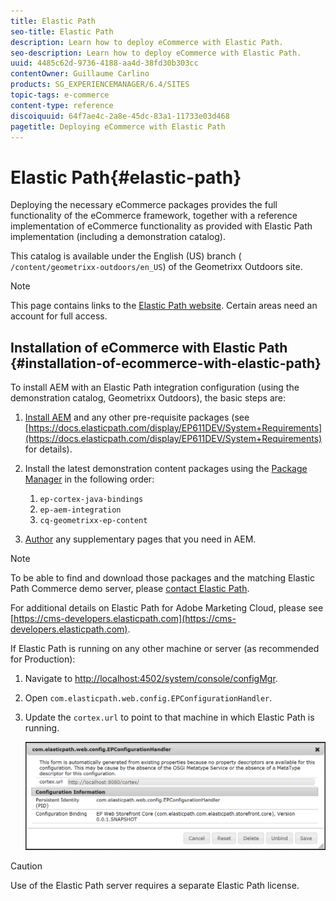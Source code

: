 ```yaml
---
title: Elastic Path
seo-title: Elastic Path
description: Learn how to deploy eCommerce with Elastic Path.
seo-description: Learn how to deploy eCommerce with Elastic Path.
uuid: 4485c62d-9736-4188-aa4d-38fd30b303cc
contentOwner: Guillaume Carlino
products: SG_EXPERIENCEMANAGER/6.4/SITES
topic-tags: e-commerce
content-type: reference
discoiquuid: 64f7ae4c-2a8e-45dc-83a1-11733e03d468
pagetitle: Deploying eCommerce with Elastic Path
---
```


# Elastic Path{#elastic-path}

Deploying the necessary eCommerce packages provides the full functionality of the eCommerce framework, together with a reference implementation of eCommerce functionality as provided with Elastic Path implementation (including a demonstration catalog).

This catalog is available under the English (US) branch ( `/content/geometrixx-outdoors/en_US`) of the Geometrixx Outdoors site.

>[!NOTE]
>
>This page contains links to the [Elastic Path website](https://www.elasticpath.com/). Certain areas need an account for full access.

## Installation of eCommerce with Elastic Path {#installation-of-ecommerce-with-elastic-path}

To install AEM with an Elastic Path integration configuration (using the demonstration catalog, Geometrixx Outdoors), the basic steps are:

1. [Install AEM](/help/sites-deploying/deploy.md) and any other pre-requisite packages (see [https://docs.elasticpath.com/display/EP611DEV/System+Requirements](https://docs.elasticpath.com/display/EP611DEV/System+Requirements) for details).
1. Install the latest demonstration content packages using the [Package Manager](/help/sites-administering/package-manager.md#package-manager) in the following order:

    1. `ep-cortex-java-bindings`
    1. `ep-aem-integration`
    1. `cq-geometrixx-ep-content`

1. [Author](/help/sites-authoring/qg-page-authoring.md) any supplementary pages that you need in AEM.

>[!NOTE]
>
>To be able to find and download those packages and the matching Elastic Path Commerce demo server, please [contact Elastic Path](https://www.elasticpath.com/company/contact-us).
>
>For additional details on Elastic Path for Adobe Marketing Cloud, please see [https://cms-developers.elasticpath.com](https://cms-developers.elasticpath.com).

If Elastic Path is running on any other machine or server (as recommended for Production):

1. Navigate to [http://localhost:4502/system/console/configMgr](http://localhost:4502/system/console/configMgr).
1. Open `com.elasticpath.web.config.EPConfigurationHandler`.
1. Update the `cortex.url` to point to that machine in which Elastic Path is running.

   ![](assets/chlimage_1-108.png)

>[!CAUTION]
>
>Use of the Elastic Path server requires a separate Elastic Path license.

